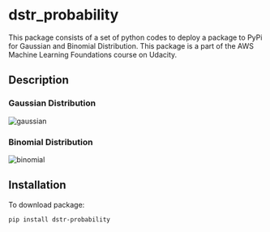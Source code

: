 # dstr_probability

This package consists of a set of python codes to deploy a package to PyPi for Gaussian and Binomial Distribution. This package is a part of the AWS Machine Learning Foundations course on Udacity.

## Description

### Gaussian Distribution

![gaussian](./images/gaussian.PNG)

### Binomial Distribution

![binomial](./images/binomial.PNG)

## Installation

To download package:

    pip install dstr-probability



